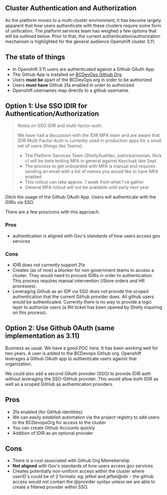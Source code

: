 ## Cluster Authentication and Authorization

As the platform moves to a multi-cluster environment, it has become largely apparent that _how_ users authenticate with these clusters require 
some form of unification. The platform services team has weighed a few options that will be outlined below. Prior to that, the current
authentication/authorization mechanism is highlighted for the general audience Openshift cluster 3.11. 


## The state of things


- In Openshift 3.11 users are authenticated against a Github OAuth App. 
- The Github App is installed on [BCDevOps Github Org](https://github.com/bcdevops).
- Users __must be__ apart of the BCDevOps org in order to be authorized
- Users __must have__ Github 2fa enabled in order to authorized
- Openshift usernames map directly to a github username.

## Option 1: Use SSO IDIR for Authentication/Authorization
> Notes on SSO IDIR and multi-factor-auth:
>
>We have had a discussion with the IDIR MFA team and are aware that IDIR Multi-Factor-Auth is
currently used in production apps for a small set of users (things like Teams).
> - The Platform Services Team (ShellyXueHan, patricksimonian, Nick c) will be beta testing MFA in general against Keycloak late Sept.
> - The process to get onboarded with MFA is manual and requires sending an email with a list of names you would like to have MFA enabled
> - This rollout can take approx. 1 week from what I've gather
> - General MFA rollout will not be available until early next year

Ditch the usage of the Github OAuth App. Users will authenticate with the IDIRs via SSO. 

There are a few pros/cons with this approach.

### Pros
- authentication is aligned with Gov's standards of how users access gov services


### Cons
- IDIR does not currently support 2fa
- Creates (as of now) a blocker for non government teams to access a cluster. They would need to procure IDIRs in order to authentication. This process
requires manual intervention (iStore orders and HR processes). 
- Leveraging Github as an IDP via SSO does not provide the scoped authentication that the current Github provider does.  All github users would be authenticated.
Currently there is no way to provide a logic layer to authorize users (a RH ticket has been opened by Shelly inquiring on this process).


## Option 2: Use Github OAuth (same implementation as 3.11)

Business as usual. We have a good POC here. It has been working well for two years. A user is added to the BCDevops Github org. Openshift leverages a Github OAuth app to authenticate users against that organization.

We could also add a second OAuth provider (SSO) to provide IDIR auth without leveraging the SSO-GitHub provider.  This would allow both IDIR as well as a scoped GitHub as authentication providers.
## Pros
- 2fa enabled (for GitHub identities)
- We can easily establish automation via the project registry to add users to the BCDevopsOrg for access to the cluster
- You can create Github Accounts quickly
- Addition of IDIR as an optional provider

## Cons
- There is a cost associated with Github Org Memebership
- __Not aligned__ with Gov's standards of how users access gov services
- Creates potentially non-uniform access within the cluster where userID's could be of 2 formats: 
eg: jefkel and jefkel@idir  - the github access would not contain the @provider syntax unless we are able to create a filtered provider within SSO.

